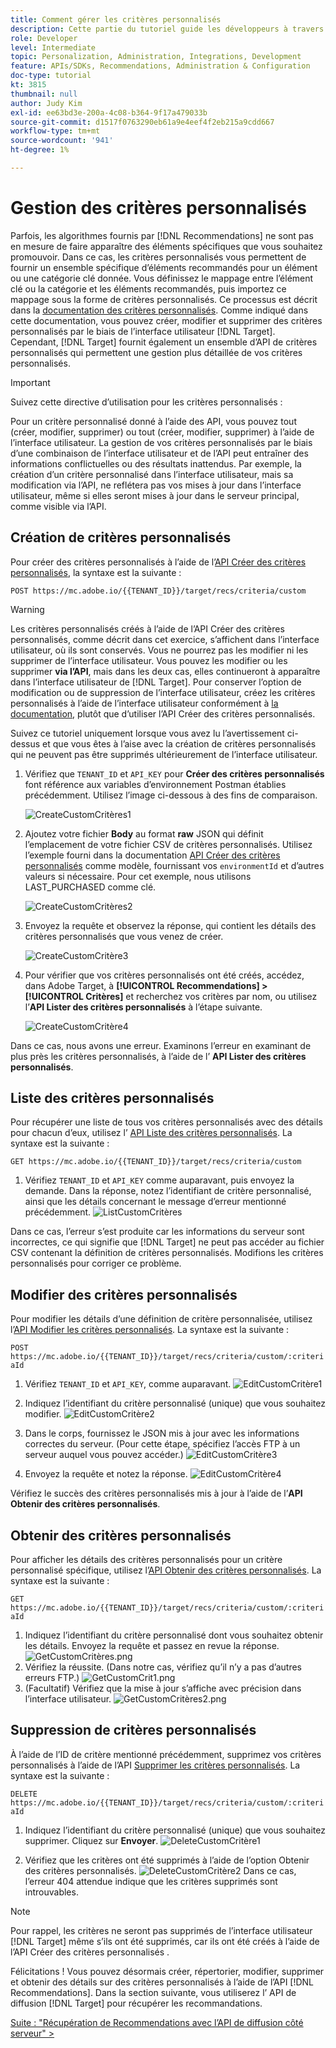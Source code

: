 ```yaml
---
title: Comment gérer les critères personnalisés
description: Cette partie du tutoriel guide les développeurs à travers les étapes requises pour utiliser les API Adobe Target pour gérer, créer, répertorier, modifier, obtenir et supprimer des critères Recommendations Adobe Target.
role: Developer
level: Intermediate
topic: Personalization, Administration, Integrations, Development
feature: APIs/SDKs, Recommendations, Administration & Configuration
doc-type: tutorial
kt: 3815
thumbnail: null
author: Judy Kim
exl-id: ee63bd3e-200a-4c08-b364-9f17a479033b
source-git-commit: d1517f0763290eb61a9e4eef4f2eb215a9cdd667
workflow-type: tm+mt
source-wordcount: '941'
ht-degree: 1%

---
```


# Gestion des critères personnalisés

Parfois, les algorithmes fournis par [!DNL Recommendations] ne sont pas en mesure de faire apparaître des éléments spécifiques que vous souhaitez promouvoir. Dans ce cas, les critères personnalisés vous permettent de fournir un ensemble spécifique d’éléments recommandés pour un élément ou une catégorie clé donnée. Vous définissez le mappage entre l’élément clé ou la catégorie et les éléments recommandés, puis importez ce mappage sous la forme de critères personnalisés. Ce processus est décrit dans la [documentation des critères personnalisés](https://experienceleague.adobe.com/docs/target/using/recommendations/criteria/recommendations-csv.html?lang=en). Comme indiqué dans cette documentation, vous pouvez créer, modifier et supprimer des critères personnalisés par le biais de l’interface utilisateur [!DNL Target]. Cependant, [!DNL Target] fournit également un ensemble d’API de critères personnalisés qui permettent une gestion plus détaillée de vos critères personnalisés.

>[!IMPORTANT]
>
>Suivez cette directive d’utilisation pour les critères personnalisés :
>
> Pour un critère personnalisé donné à l’aide des API, vous pouvez tout (créer, modifier, supprimer) ou tout (créer, modifier, supprimer) à l’aide de l’interface utilisateur. La gestion de vos critères personnalisés par le biais d’une combinaison de l’interface utilisateur et de l’API peut entraîner des informations conflictuelles ou des résultats inattendus. Par exemple, la création d’un critère personnalisé dans l’interface utilisateur, mais sa modification via l’API, ne reflétera pas vos mises à jour dans l’interface utilisateur, même si elles seront mises à jour dans le serveur principal, comme visible via l’API.

## Création de critères personnalisés

Pour créer des critères personnalisés à l’aide de l’[API Créer des critères personnalisés](https://developers.adobetarget.com/api/recommendations/#operation/createCriteriaCustom), la syntaxe est la suivante :

`POST https://mc.adobe.io/{{TENANT_ID}}/target/recs/criteria/custom`

>[!WARNING]
>
>Les critères personnalisés créés à l’aide de l’API Créer des critères personnalisés, comme décrit dans cet exercice, s’affichent dans l’interface utilisateur, où ils sont conservés. Vous ne pourrez pas les modifier ni les supprimer de l’interface utilisateur. Vous pouvez les modifier ou les supprimer **via l’API**, mais dans les deux cas, elles continueront à apparaître dans l’interface utilisateur de [!DNL Target]. Pour conserver l’option de modification ou de suppression de l’interface utilisateur, créez les critères personnalisés à l’aide de l’interface utilisateur conformément à [la documentation](https://experienceleague.adobe.com/docs/target/using/recommendations/criteria/recommendations-csv.html?lang=en), plutôt que d’utiliser l’API Créer des critères personnalisés.

Suivez ce tutoriel uniquement lorsque vous avez lu l’avertissement ci-dessus et que vous êtes à l’aise avec la création de critères personnalisés qui ne peuvent pas être supprimés ultérieurement de l’interface utilisateur.

1. Vérifiez que `TENANT_ID` et `API_KEY` pour **Créer des critères personnalisés** font référence aux variables d’environnement Postman établies précédemment. Utilisez l’image ci-dessous à des fins de comparaison.

   ![CreateCustomCritères1](assets/CreateCustomCriteria1.png)

2. Ajoutez votre fichier **Body** au format **raw** JSON qui définit l’emplacement de votre fichier CSV de critères personnalisés. Utilisez l’exemple fourni dans la documentation [API Créer des critères personnalisés](https://developers.adobetarget.com/api/recommendations/#operation/getAllCriteriaCustom) comme modèle, fournissant vos `environmentId` et d’autres valeurs si nécessaire. Pour cet exemple, nous utilisons LAST_PURCHASED comme clé.

   ![CreateCustomCritères2](assets/CreateCustomCriteria2.png)

3. Envoyez la requête et observez la réponse, qui contient les détails des critères personnalisés que vous venez de créer.

   ![CreateCustomCritère3](assets/CreateCustomCriteria3.png)

4. Pour vérifier que vos critères personnalisés ont été créés, accédez, dans Adobe Target, à **[!UICONTROL Recommendations] > [!UICONTROL Critères]** et recherchez vos critères par nom, ou utilisez l’**API Lister des critères personnalisés** à l’étape suivante.

   ![CreateCustomCritère4](assets/CreateCustomCriteria4.png)

Dans ce cas, nous avons une erreur. Examinons l’erreur en examinant de plus près les critères personnalisés, à l’aide de l’ **API Lister des critères personnalisés**.

## Liste des critères personnalisés

Pour récupérer une liste de tous vos critères personnalisés avec des détails pour chacun d’eux, utilisez l’ [API Liste des critères personnalisés](https://developers.adobetarget.com/api/recommendations/#operation/getAllCriteriaCustom). La syntaxe est la suivante :

`GET https://mc.adobe.io/{{TENANT_ID}}/target/recs/criteria/custom`

1. Vérifiez `TENANT_ID` et `API_KEY` comme auparavant, puis envoyez la demande. Dans la réponse, notez l’identifiant de critère personnalisé, ainsi que les détails concernant le message d’erreur mentionné précédemment.
   ![ListCustomCritères](assets/ListCustomCriteria.png)

Dans ce cas, l’erreur s’est produite car les informations du serveur sont incorrectes, ce qui signifie que [!DNL Target] ne peut pas accéder au fichier CSV contenant la définition de critères personnalisés. Modifions les critères personnalisés pour corriger ce problème.

## Modifier des critères personnalisés

Pour modifier les détails d’une définition de critère personnalisée, utilisez l’[API Modifier les critères personnalisés](https://developers.adobetarget.com/api/recommendations/#operation/updateCriteriaCustom). La syntaxe est la suivante :

`POST https://mc.adobe.io/{{TENANT_ID}}/target/recs/criteria/custom/:criteriaId`

1. Vérifiez `TENANT_ID` et `API_KEY`, comme auparavant.
   ![EditCustomCritère1](assets/EditCustomCriteria1.png)

1. Indiquez l’identifiant du critère personnalisé (unique) que vous souhaitez modifier.
   ![EditCustomCritère2](assets/EditCustomCriteria2.png)

1. Dans le corps, fournissez le JSON mis à jour avec les informations correctes du serveur. (Pour cette étape, spécifiez l’accès FTP à un serveur auquel vous pouvez accéder.)
   ![EditCustomCritère3](assets/EditCustomCriteria3.png)

1. Envoyez la requête et notez la réponse.
   ![EditCustomCritère4](assets/EditCustomCriteria4.png)

Vérifiez le succès des critères personnalisés mis à jour à l’aide de l’**API Obtenir des critères personnalisés**.

## Obtenir des critères personnalisés

Pour afficher les détails des critères personnalisés pour un critère personnalisé spécifique, utilisez l’[API Obtenir des critères personnalisés](https://developers.adobetarget.com/api/recommendations/#operation/getCriteriaCustom). La syntaxe est la suivante :

`GET https://mc.adobe.io/{{TENANT_ID}}/target/recs/criteria/custom/:criteriaId`

1. Indiquez l’identifiant du critère personnalisé dont vous souhaitez obtenir les détails. Envoyez la requête et passez en revue la réponse.
   ![GetCustomCritères.png](assets/GetCustomCriteria.png)
1. Vérifiez la réussite. (Dans notre cas, vérifiez qu’il n’y a pas d’autres erreurs FTP.)
   ![GetCustomCrit1.png](assets/GetCustomCriteria1.png)
1. (Facultatif) Vérifiez que la mise à jour s’affiche avec précision dans l’interface utilisateur.
   ![GetCustomCritères2.png](assets/GetCustomCriteria2.png)

## Suppression de critères personnalisés

À l’aide de l’ID de critère mentionné précédemment, supprimez vos critères personnalisés à l’aide de l’API [Supprimer les critères personnalisés](https://developers.adobetarget.com/api/recommendations/#operation/deleteCriteriaCustom). La syntaxe est la suivante :

`DELETE https://mc.adobe.io/{{TENANT_ID}}/target/recs/criteria/custom/:criteriaId`

1. Indiquez l’identifiant du critère personnalisé (unique) que vous souhaitez supprimer. Cliquez sur **Envoyer**.
   ![DeleteCustomCritère1](assets/DeleteCustomCriteria1.png)

1. Vérifiez que les critères ont été supprimés à l’aide de l’option Obtenir des critères personnalisés.
   ![DeleteCustomCritère2](assets/DeleteCustomCriteria2.png)
Dans ce cas, l’erreur 404 attendue indique que les critères supprimés sont introuvables.

>[!NOTE]
>Pour rappel, les critères ne seront pas supprimés de l’interface utilisateur [!DNL Target] même s’ils ont été supprimés, car ils ont été créés à l’aide de l’API Créer des critères personnalisés .

Félicitations ! Vous pouvez désormais créer, répertorier, modifier, supprimer et obtenir des détails sur des critères personnalisés à l’aide de l’API [!DNL Recommendations]. Dans la section suivante, vous utiliserez l’ API de diffusion [!DNL Target] pour récupérer les recommandations.

[Suite : &quot;Récupération de Recommendations avec l’API de diffusion côté serveur&quot; >](fetch-recs-server-side-delivery-api.md)
